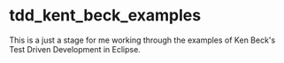 # tdd_kent_beck_examples

This is a just a stage for me working through the examples of Ken Beck's Test Driven Development in Eclipse. 
